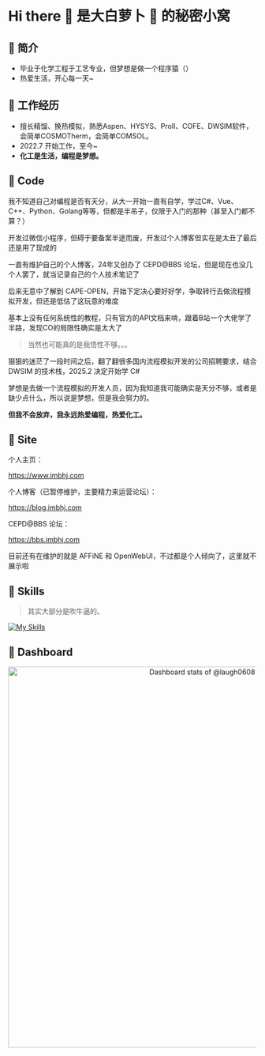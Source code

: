 # Hi there 👋 是大白萝卜 🥕 的秘密小窝

## 🥰 简介

* 毕业于化学工程于工艺专业，但梦想是做一个程序猿（）
* 热爱生活，开心每一天~

## 🐸 工作经历

* 擅长精馏、换热模拟，熟悉Aspen、HYSYS、ProII、COFE、DWSIM软件，会简单COSMOTherm，会简单COMSOL。
* 2022.7 开始工作，至今~
* **化工是生活，编程是梦想。**

## 🐳 Code

我不知道自己对编程是否有天分，从大一开始一直有自学，学过C#、Vue、C++、Python、Golang等等，但都是半吊子，仅限于入门的那种（甚至入门都不算？）

开发过微信小程序，但碍于要备案半途而废，开发过个人博客但实在是太丑了最后还是用了现成的

一直有维护自己的个人博客，24年又创办了 CEPD@BBS 论坛，但是现在也没几个人罢了，就当记录自己的个人技术笔记了

后来无意中了解到 CAPE-OPEN，开始下定决心要好好学，争取转行去做流程模拟开发，但还是低估了这玩意的难度

基本上没有任何系统性的教程，只有官方的API文档来啃，跟着B站一个大佬学了半路，发现CO的局限性确实是太大了

> 当然也可能真的是我悟性不够。。。

狠狠的迷茫了一段时间之后，翻了翻很多国内流程模拟开发的公司招聘要求，结合 DWSIM 的技术栈，2025.2 决定开始学 C#

梦想是去做一个流程模拟的开发人员，因为我知道我可能确实是天分不够，或者是缺少点什么，所以说是梦想，但是我会努力的。

**但我不会放弃，我永远热爱编程，热爱化工。**

## 👀 Site

个人主页：

https://www.imbhj.com

个人博客（已暂停维护，主要精力来运营论坛）：

https://blog.imbhj.com

CEPD@BBS 论坛：

https://bbs.imbhj.com

目前还有在维护的就是 AFFiNE 和 OpenWebUI，不过都是个人倾向了，这里就不展示啦

## 🌱 Skills

> 其实大部分是吹牛逼的。

[![My Skills](https://skillicons.dev/icons?i=ae,atom,autocad,bash,cs,cpp,cloudflare,css,debian,bots,docker,dotnet,electron,fortran,git,github,githubactions,go,html,idea,js,kubernetes,latex,linux,md,mastodon,matlab,nginx,nodejs,ps,postgres,pr,py,redis,rider,ruby,sqlite,sketchup,ubuntu,vercel,visualstudio,vscode,vue)](https://skillicons.dev)

## 📂 Dashboard

<!-- Copy-paste in your Readme.md file -->

<a href="https://next.ossinsight.io/widgets/official/compose-user-dashboard-stats?user_id=48167499" target="_blank" style="display: block" align="center">
  <picture>
    <source media="(prefers-color-scheme: dark)" srcset="https://next.ossinsight.io/widgets/official/compose-user-dashboard-stats/thumbnail.png?user_id=48167499&image_size=auto&color_scheme=dark" width="771" height="auto">
    <img alt="Dashboard stats of @laugh0608" src="https://next.ossinsight.io/widgets/official/compose-user-dashboard-stats/thumbnail.png?user_id=48167499&image_size=auto&color_scheme=light" width="771" height="auto">
  </picture>
</a>

<!-- Made with [OSS Insight](https://ossinsight.io/) -->